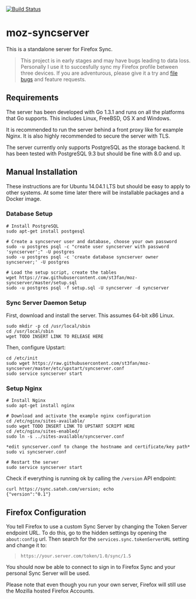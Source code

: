 [![Build Status](https://travis-ci.org/st3fan/moz-syncserver.svg?branch=master)](https://travis-ci.org/st3fan/moz-syncserver)

# moz-syncserver

This is a standalone server for Firefox Sync.

> This project is in early stages and may have bugs leading to data
  loss. Personally I use it to succesfully sync my Firefox profile
  between three devices. If you are adventurous, please give it a try
  and [file bugs](https://github.com/st3fan/moz-syncserver/issues) and
  feature requests.

## Requirements

The server has been developed with Go 1.3.1 and runs on all the
platforms that Go supports. This includes Linux, FreeBSD, OS X and
Windows.

It is recommended to run the server behind a front proxy like for
example Nginx. It is also highly recommended to secure the server with
TLS.

The server currently only supports PostgreSQL as the storage
backend. It has been tested with PostgreSQL 9.3 but should be fine
with 8.0 and up.

## Manual Installation

These instructions are for Ubuntu 14.04.1 LTS but should be easy to
apply to other systems. At some time later there will be installable
packages and a Docker image.

### Database Setup

```
# Install PostgreSQL
sudo apt-get install postgesql

# Create a syncserver user and database, choose your own password
sudo -u postgres psql -c "create user syncserver with password 'syncserver';" -U postgres
sudo -u postgres psql -c 'create database syncserver owner syncserver;' -U postgres

# Load the setup script, create the tables
wget https://raw.githubusercontent.com/st3fan/moz-syncserver/master/setup.sql
sudo -u postgres psql -f setup.sql -U syncserver -d syncserver
```

### Sync Server Daemon Setup

First, download and install the server. This assumes 64-bit x86 Linux.

```
sudo mkdir -p cd /usr/local/sbin
cd /usr/local/sbin
wget TODO INSERT LINK TO RELEASE HERE
```

Then, configure Upstart:

```
cd /etc/init
sudo wget https://raw.githubusercontent.com/st3fan/moz-syncserver/master/etc/upstart/syncserver.conf
sudo service syncserver start
```

### Setup Nginx

```
# Install Nginx
sudo apt-get install nginx

# Download and activate the example nginx configuration
cd /etc/nginx/sites-available/
sudo wget TODO INSERT LINK TO UPSTART SCRIPT HERE
cd /etc/nginx/sites-enabled/
sudo ln -s ../sites-available/syncserver.conf

*edit syncserver.conf to change the hostname and certificate/key path*
sudo vi syncserver.conf

# Restart the server
sudo service syncserver start
```

Check if everything is running ok by calling the `/version` API endpoint:

```
curl https://sync.sateh.com/version; echo
{"version":"0.1"}
```

Firefox Configuration
---------------------

You tell Firefox to use a custom Sync Server by changing the Token
Server endpoint URL. To do this, go to the hidden settings by opening
the `about:config` url. Then search for the
`services.sync.tokenServerURL` setting and change it to:

> `https://your.server.com/token/1.0/sync/1.5`

You should now be able to connect to sign in to Firefox Sync and your
personal Sync Server will be used.

Please note that even though you run your own server, Firefox will
still use the Mozilla hosted Firefox Accounts.

